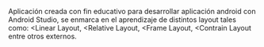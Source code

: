 Aplicación creada con fin educativo para desarrollar aplicación android con Android Studio, se enmarca en el aprendizaje de distintos layout tales como: <Linear Layout, <Relative Layout, <Frame Layout, <Contrain Layout entre otros externos.



